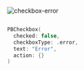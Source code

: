 ![checkbox-error](https://github.com/powerhome/playbook-swift/assets/54749071/ff19d204-607a-4d76-90a2-064dac78b757)

```swift

PBCheckbox(
  checked: false,
  checkboxType: .error,
  text: "Error",
  action: {}
)

```
